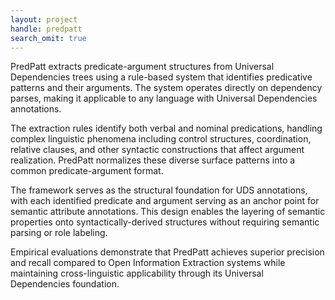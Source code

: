 ```yaml
---
layout: project
handle: predpatt
search_omit: true
---
```


PredPatt extracts predicate-argument structures from Universal Dependencies trees using a rule-based system that identifies predicative patterns and their arguments. The system operates directly on dependency parses, making it applicable to any language with Universal Dependencies annotations.

The extraction rules identify both verbal and nominal predications, handling complex linguistic phenomena including control structures, coordination, relative clauses, and other syntactic constructions that affect argument realization. PredPatt normalizes these diverse surface patterns into a common predicate-argument format.

The framework serves as the structural foundation for UDS annotations, with each identified predicate and argument serving as an anchor point for semantic attribute annotations. This design enables the layering of semantic properties onto syntactically-derived structures without requiring semantic parsing or role labeling.

Empirical evaluations demonstrate that PredPatt achieves superior precision and recall compared to Open Information Extraction systems while maintaining cross-linguistic applicability through its Universal Dependencies foundation.